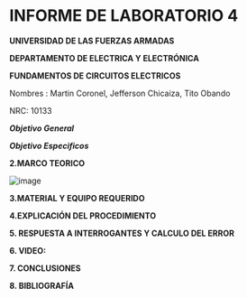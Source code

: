 # INFORME DE LABORATORIO 4

**UNIVERSIDAD DE LAS FUERZAS ARMADAS**

**DEPARTAMENTO DE ELECTRICA Y ELECTRÓNICA**

**FUNDAMENTOS DE CIRCUITOS ELECTRICOS**

Nombres : Martin Coronel, Jefferson Chicaiza, Tito Obando 

NRC: 10133

***Objetivo General***


***Objetivo Especificos***

**2.MARCO TEORICO**

![image](https://user-images.githubusercontent.com/84757114/148052420-8232bee7-39fc-4920-bf69-e5c3fb198a17.png)



**3.MATERIAL Y EQUIPO REQUERIDO**

**4.EXPLICACIÓN DEL PROCEDIMIENTO**

**5. RESPUESTA A INTERROGANTES Y CALCULO DEL ERROR**

**6. VIDEO:**

**7. CONCLUSIONES**

**8. BIBLIOGRAFÍA**
